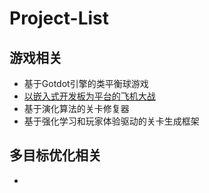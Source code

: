 # Project-List
## 游戏相关
- 基于Gotdot引擎的类平衡球游戏
- [以嵌入式开发板为平台的飞机大战](https://github.com/SliverySky/AircraftBattle)
- 基于演化算法的关卡修复器
- 基于强化学习和玩家体验驱动的关卡生成框架

## 多目标优化相关
- 
